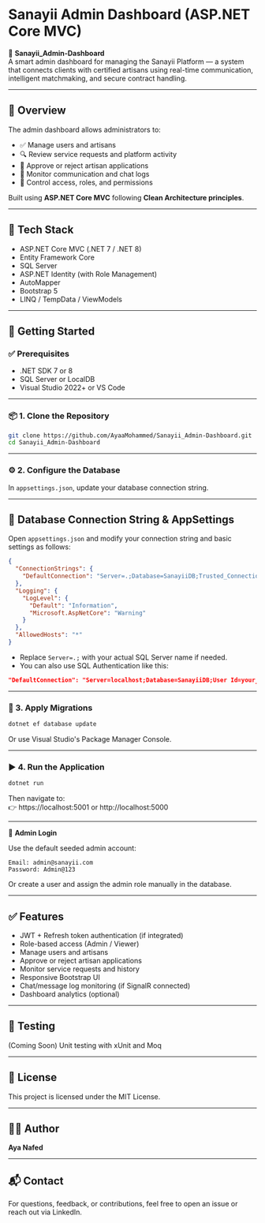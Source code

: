 # Sanayii Admin Dashboard (ASP.NET Core MVC)

🔧 **Sanayii_Admin-Dashboard**  
A smart admin dashboard for managing the Sanayii Platform — a system that connects clients with certified artisans using real-time communication, intelligent matchmaking, and secure contract handling.

---

## 📌 Overview

The admin dashboard allows administrators to:

- ✅ Manage users and artisans  
- 🔍 Review service requests and platform activity  
- 🧾 Approve or reject artisan applications  
- 💬 Monitor communication and chat logs  
- 🔐 Control access, roles, and permissions  

Built using **ASP.NET Core MVC** following **Clean Architecture principles**.

---

## 🧰 Tech Stack

- ASP.NET Core MVC (.NET 7 / .NET 8)  
- Entity Framework Core  
- SQL Server  
- ASP.NET Identity (with Role Management)  
- AutoMapper  
- Bootstrap 5  
- LINQ / TempData / ViewModels  

---

## 🚀 Getting Started

### ✅ Prerequisites

- .NET SDK 7 or 8  
- SQL Server or LocalDB  
- Visual Studio 2022+ or VS Code  

---

### 📦 1. Clone the Repository

```bash
git clone https://github.com/AyaaMohammed/Sanayii_Admin-Dashboard.git
cd Sanayii_Admin-Dashboard
```

---

### ⚙️ 2. Configure the Database

In `appsettings.json`, update your database connection string.

---

## 🔗 Database Connection String & AppSettings

Open `appsettings.json` and modify your connection string and basic settings as follows:

```json
{
  "ConnectionStrings": {
    "DefaultConnection": "Server=.;Database=SanayiiDB;Trusted_Connection=True;"
  },
  "Logging": {
    "LogLevel": {
      "Default": "Information",
      "Microsoft.AspNetCore": "Warning"
    }
  },
  "AllowedHosts": "*"
}
```

- Replace `Server=.;` with your actual SQL Server name if needed.  
- You can also use SQL Authentication like this:

```json
"DefaultConnection": "Server=localhost;Database=SanayiiDB;User Id=your_username;Password=your_password;"
```

---

### 🧱 3. Apply Migrations

```bash
dotnet ef database update
```

Or use Visual Studio's Package Manager Console.

---

### ▶️ 4. Run the Application

```bash
dotnet run
```

Then navigate to:  
👉 https://localhost:5001 or http://localhost:5000

---

🔐 **Admin Login**

Use the default seeded admin account:

```
Email: admin@sanayii.com  
Password: Admin@123
```

Or create a user and assign the admin role manually in the database.

---

## ✅ Features

- JWT + Refresh token authentication (if integrated)  
- Role-based access (Admin / Viewer)  
- Manage users and artisans  
- Approve or reject artisan applications  
- Monitor service requests and history  
- Responsive Bootstrap UI  
- Chat/message log monitoring (if SignalR connected)  
- Dashboard analytics (optional)  

---

## 🧪 Testing

(Coming Soon) Unit testing with xUnit and Moq

---

## 📄 License

This project is licensed under the MIT License.

---

## 👩‍💻 Author

**Aya Nafed**

---

## 📬 Contact

For questions, feedback, or contributions, feel free to open an issue or reach out via LinkedIn.
